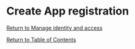 # Create App registration


[Return to Manage identity and access](README.md)

[Return to Table of Contents](../README.md)